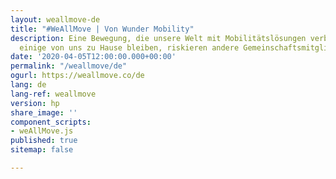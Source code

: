 ```yaml
---
layout: weallmove-de
title: "#WeAllMove | Von Wunder Mobility"
description: Eine Bewegung, die unsere Welt mit Mobilitätslösungen verbindet. Während
  einige von uns zu Hause bleiben, riskieren andere Gemeinschaftsmitglieder ihr Leben.
date: '2020-04-05T12:00:00.000+00:00'
permalink: "/weallmove/de"
ogurl: https://weallmove.co/de
lang: de
lang-ref: weallmove
version: hp
share_image: ''
component_scripts:
- weAllMove.js
published: true
sitemap: false

---
```

